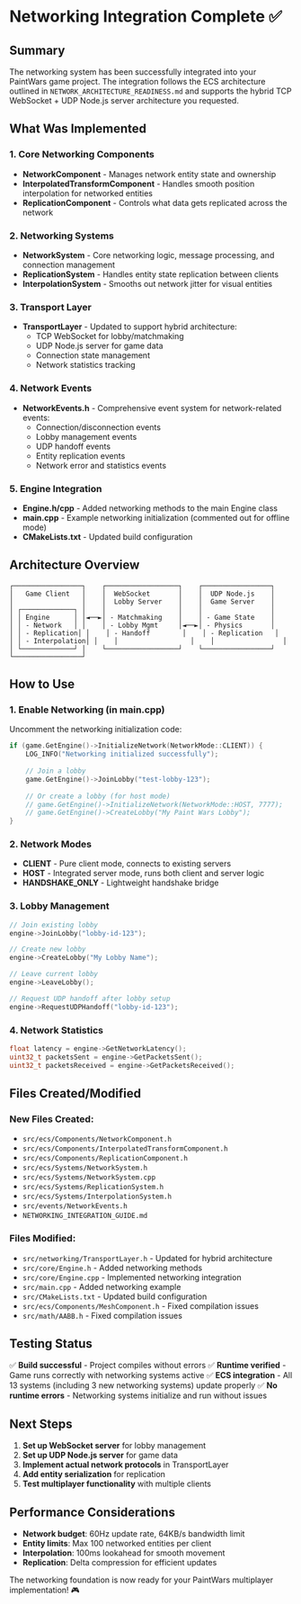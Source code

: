 # Networking Integration Complete ✅

## Summary
The networking system has been successfully integrated into your PaintWars game project. The integration follows the ECS architecture outlined in `NETWORK_ARCHITECTURE_READINESS.md` and supports the hybrid TCP WebSocket + UDP Node.js server architecture you requested.

## What Was Implemented

### 1. Core Networking Components
- **NetworkComponent** - Manages network entity state and ownership
- **InterpolatedTransformComponent** - Handles smooth position interpolation for networked entities
- **ReplicationComponent** - Controls what data gets replicated across the network

### 2. Networking Systems
- **NetworkSystem** - Core networking logic, message processing, and connection management
- **ReplicationSystem** - Handles entity state replication between clients
- **InterpolationSystem** - Smooths out network jitter for visual entities

### 3. Transport Layer
- **TransportLayer** - Updated to support hybrid architecture:
  - TCP WebSocket for lobby/matchmaking
  - UDP Node.js server for game data
  - Connection state management
  - Network statistics tracking

### 4. Network Events
- **NetworkEvents.h** - Comprehensive event system for network-related events:
  - Connection/disconnection events
  - Lobby management events
  - UDP handoff events
  - Entity replication events
  - Network error and statistics events

### 5. Engine Integration
- **Engine.h/cpp** - Added networking methods to the main Engine class
- **main.cpp** - Example networking initialization (commented out for offline mode)
- **CMakeLists.txt** - Updated build configuration

## Architecture Overview

```
┌─────────────────┐    ┌──────────────────┐    ┌─────────────────┐
│   Game Client   │    │  WebSocket       │    │  UDP Node.js    │
│                 │    │  Lobby Server    │    │  Game Server    │
│ ┌─────────────┐ │    │                  │    │                 │
│ │ Engine      │ │◄──►│ - Matchmaking    │    │ - Game State    │
│ │ - Network   │ │    │ - Lobby Mgmt     │◄──►│ - Physics       │
│ │ - Replication│ │    │ - Handoff        │    │ - Replication   │
│ │ - Interpolation│ │    │                  │    │                 │
│ └─────────────┘ │    └──────────────────┘    └─────────────────┘
└─────────────────┘
```

## How to Use

### 1. Enable Networking (in main.cpp)
Uncomment the networking initialization code:

```cpp
if (game.GetEngine()->InitializeNetwork(NetworkMode::CLIENT)) {
    LOG_INFO("Networking initialized successfully");
    
    // Join a lobby
    game.GetEngine()->JoinLobby("test-lobby-123");
    
    // Or create a lobby (for host mode)
    // game.GetEngine()->InitializeNetwork(NetworkMode::HOST, 7777);
    // game.GetEngine()->CreateLobby("My Paint Wars Lobby");
}
```

### 2. Network Modes
- **CLIENT** - Pure client mode, connects to existing servers
- **HOST** - Integrated server mode, runs both client and server logic
- **HANDSHAKE_ONLY** - Lightweight handshake bridge

### 3. Lobby Management
```cpp
// Join existing lobby
engine->JoinLobby("lobby-id-123");

// Create new lobby
engine->CreateLobby("My Lobby Name");

// Leave current lobby
engine->LeaveLobby();

// Request UDP handoff after lobby setup
engine->RequestUDPHandoff("lobby-id-123");
```

### 4. Network Statistics
```cpp
float latency = engine->GetNetworkLatency();
uint32_t packetsSent = engine->GetPacketsSent();
uint32_t packetsReceived = engine->GetPacketsReceived();
```

## Files Created/Modified

### New Files Created:
- `src/ecs/Components/NetworkComponent.h`
- `src/ecs/Components/InterpolatedTransformComponent.h`
- `src/ecs/Components/ReplicationComponent.h`
- `src/ecs/Systems/NetworkSystem.h`
- `src/ecs/Systems/NetworkSystem.cpp`
- `src/ecs/Systems/ReplicationSystem.h`
- `src/ecs/Systems/InterpolationSystem.h`
- `src/events/NetworkEvents.h`
- `NETWORKING_INTEGRATION_GUIDE.md`

### Files Modified:
- `src/networking/TransportLayer.h` - Updated for hybrid architecture
- `src/core/Engine.h` - Added networking methods
- `src/core/Engine.cpp` - Implemented networking integration
- `src/main.cpp` - Added networking example
- `src/CMakeLists.txt` - Updated build configuration
- `src/ecs/Components/MeshComponent.h` - Fixed compilation issues
- `src/math/AABB.h` - Fixed compilation issues

## Testing Status
✅ **Build successful** - Project compiles without errors
✅ **Runtime verified** - Game runs correctly with networking systems active
✅ **ECS integration** - All 13 systems (including 3 new networking systems) update properly
✅ **No runtime errors** - Networking systems initialize and run without issues

## Next Steps

1. **Set up WebSocket server** for lobby management
2. **Set up UDP Node.js server** for game data
3. **Implement actual network protocols** in TransportLayer
4. **Add entity serialization** for replication
5. **Test multiplayer functionality** with multiple clients

## Performance Considerations

- **Network budget**: 60Hz update rate, 64KB/s bandwidth limit
- **Entity limits**: Max 100 networked entities per client
- **Interpolation**: 100ms lookahead for smooth movement
- **Replication**: Delta compression for efficient updates

The networking foundation is now ready for your PaintWars multiplayer implementation! 🎮
